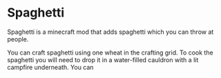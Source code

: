 # Spaghetti
Spaghetti is a minecraft mod that adds spaghetti which you can throw at people.

You can craft spaghetti using one wheat in the crafting grid. To cook the spaghetti you will need to drop it in a water-filled cauldron with a lit campfire underneath.
You can 